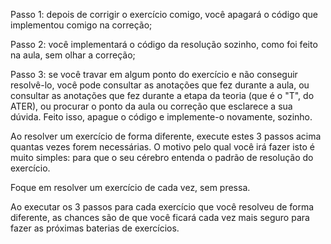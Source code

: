 Passo 1: depois de corrigir o exercício comigo, você apagará o código que implementou comigo na correção;

Passo 2: você implementará o código da resolução sozinho, como foi feito na aula, sem olhar a correção;

Passo 3: se você travar em algum ponto do exercício e não conseguir resolvê-lo, você pode consultar as anotações que fez durante a aula, ou consultar as anotações que fez durante a etapa da teoria (que é o "T", do ATER), ou procurar o ponto da aula ou correção que esclarece a sua dúvida. Feito isso, apague o código e implemente-o novamente, sozinho.

Ao resolver um exercício de forma diferente, execute estes 3 passos acima quantas vezes forem necessárias. O motivo pelo qual você irá fazer isto é muito simples: para que o seu cérebro entenda o padrão de resolução do exercício.

Foque em resolver um exercício de cada vez, sem pressa.

Ao executar os 3 passos para cada exercício que você resolveu de forma diferente, as chances são de que você ficará cada vez mais seguro para fazer as próximas baterias de exercícios.